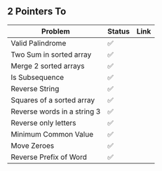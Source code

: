 ## 2 Pointers To  



| Problem                     | Status | Link |
| --------------------------- | ------ | ---- |
| Valid Palindrome            | ✅      |      |
| Two Sum in sorted array     | ✅      |      |
| Merge 2 sorted arrays       | ✅      |      |
| Is Subsequence              | ✅      |      |
| Reverse String              | ✅      |      |
| Squares of a sorted array   | ✅      |      |
| Reverse words in a string 3 | ✅      |      |
| Reverse only letters        | ✅      |      |
| Minimum Common Value        | ✅      |      |
| Move Zeroes                 | ✅      |      |
| Reverse Prefix of Word      | ✅      |      |

